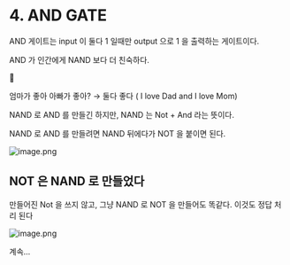 # 4. AND GATE

AND 게이트는 input 이 둘다 1 일때만 output 으로 1 을 출력하는 게이트이다.

AND 가 인간에게 NAND 보다 더 친숙하다.


👺

엄마가 좋아 아빠가 좋아?
→ 둘다 좋다 ( I love Dad and I love Mom)



NAND 로 AND 를 만들긴 하지만, NAND 는 Not + And 라는 뜻이다.

NAND 로 AND 를 만들려면 NAND 뒤에다가 NOT 을 붙이면 된다.

![image.png](/images/1_AND_GATE/image.png)

## NOT 은 NAND 로 만들었다

만들어진 Not 을 쓰지 않고, 그냥 NAND 로 NOT 을 만들어도 똑같다. 이것도 정답 처리 된다

![image.png](/images/1_AND_GATE/image_1.png)

계속…